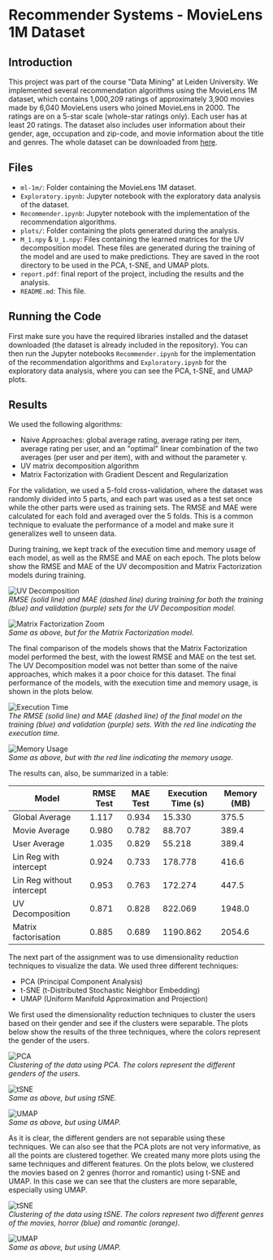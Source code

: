 # Recommender Systems - MovieLens 1M Dataset

## Introduction

This project was part of the course "Data Mining" at Leiden University. We implemented several recommendation algorithms using the MovieLens 1M dataset, which contains 1,000,209 ratings of approximately 3,900 movies made by 6,040 MovieLens users who joined MovieLens in 2000. The ratings are on a 5-star scale (whole-star ratings only). Each user has at least 20 ratings. The dataset also includes user information about their gender, age, occupation and zip-code, and movie information about the title and genres. The whole dataset can be downloaded from [here](https://grouplens.org/datasets/movielens/1m/).

## Files

- `ml-1m/`: Folder containing the MovieLens 1M dataset.
- `Exploratory.ipynb`: Jupyter notebook with the exploratory data analysis of the dataset.
- `Recommender.ipynb`: Jupyter notebook with the implementation of the recommendation algorithms.
- `plots/`: Folder containing the plots generated during the analysis.
- `M_1.npy` & `U_1.npy`: Files containing the learned matrices for the UV decomposition model. These files are generated during the training of the model and are used to make predictions. They are saved in the root directory to be used in the PCA, t-SNE, and UMAP plots.
- `report.pdf`: final report of the project, including the results and the analysis.
- `README.md`: This file.

## Running the Code

First make sure you have the required libraries installed and the dataset downloaded (the dataset is already included in the repository). You can then run the Jupyter notebooks `Recommender.ipynb` for the implementation of the recommendation algorithms and `Exploratory.ipynb` for the exploratory data analysis, where you can see the PCA, t-SNE, and UMAP plots.

## Results

We used the following algorithms:
- Naive Approaches: global average rating, average rating per item, average rating per user, and an "optimal" linear combination of the two averages (per user and per item), with and without the parameter γ.
- UV matrix decomposition algorithm
- Matrix Factorization with Gradient Descent and Regularization

For the validation, we used a 5-fold cross-validation, where the dataset was randomly divided into 5 parts, and each part was used as a test set once while the other parts were used as training sets. The RMSE and MAE were calculated for each fold and averaged over the 5 folds. This is a common technique to evaluate the performance of a model and make sure it generalizes well to unseen data.

During training, we kept track of the execution time and memory usage of each model, as well as the RMSE and MAE on each epoch. The plots below show the RMSE and MAE of the UV decomposition and Matrix Factorization models during training.

![UV Decomposition](/plots/uv.png)<br />
*RMSE (solid line) and MAE (dashed line) during training for both the training (blue) and validation (purple) sets for the UV Decomposition model.*

![Matrix Factorization Zoom](/plots/matrixfactorization_errors.png)<br />
*Same as above, but for the Matrix Factorization model.*



The final comparison of the models shows that the Matrix Factorization model performed the best, with the lowest RMSE and MAE on the test set. The UV Decomposition model was not better than some of the naive approaches, which makes it a poor choice for this dataset. The final performance of the models, with the execution time and memory usage, is shown in the plots below.

![Execution Time](/plots/comparison_time.png)<br />
*The RMSE (solid line) and MAE (dashed line) of the final model on the training (blue) and validation (purple) sets. With the red line indicating the execution time.*

![Memory Usage](/plots/comparison_memory.png)<br />
*Same as above, but with the red line indicating the memory usage.*


The results can, also, be summarized in a table:

| Model | RMSE Test | MAE Test | Execution Time (s) | Memory (MB) |
| --- | --- | --- | --- | --- |
| Global Average | 1.117 | 0.934 | 15.330 | 375.5 |
| Movie Average | 0.980 | 0.782 | 88.707 | 389.4 |
| User Average | 1.035 | 0.829 | 55.218 | 389.4 |
| Lin Reg with intercept | 0.924 | 0.733 | 178.778 | 416.6 |
| Lin Reg without intercept | 0.953 | 0.763 | 172.274 | 447.5 |
| UV Decomposition | 0.871 | 0.828 | 822.069 | 1948.0 |
| Matrix factorisation | 0.885 | 0.689 | 1190.862 | 2054.6 |

<p></p>

The next part of the assignment was to use dimensionality reduction techniques to visualize the data. We used three different techniques:
- PCA (Principal Component Analysis)
- t-SNE (t-Distributed Stochastic Neighbor Embedding)
- UMAP (Uniform Manifold Approximation and Projection)

We first used the dimensionality reduction techniques to cluster the users based on their gender and see if the clusters were separable. The plots below show the results of the three techniques, where the colors represent the gender of the users.

![PCA](/plots/pca/gender.png)<br />
*Clustering of the data using PCA. The colors represent the different genders of the users.*

![tSNE](/plots/tsne/gender.png)<br />
*Same as above, but using tSNE.*

![UMAP](/plots/umap/gender.png)<br />
*Same as above, but using UMAP.*

As it is clear, the different genders are not separable using these techniques. We can also see that the PCA plots are not very informative, as all the points are clustered together. We created many more plots using the same techniques and different features. On the plots below, we clustered the movies based on 2 genres (horror and romantic) using t-SNE and UMAP. In this case we can see that the clusters are more separable, especially using UMAP.

![tSNE](/plots/tsne/genre.png) <br />
*Clustering of the data using tSNE. The colors represent two different genres of the movies, horror (blue) and romantic (orange).*

![UMAP](/plots/umap/genre.png) <br />
*Same as above, but using UMAP.*



